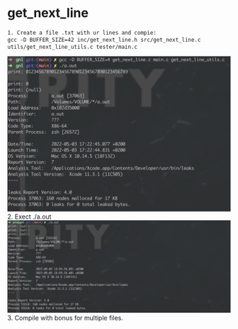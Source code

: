 # get_next_line
	1. Create a file .txt with ur lines and compie: 
    gcc -D BUFFER_SIZE=42 inc/get_next_line.h src/get_next_line.c utils/get_next_line_utils.c tester/main.c
![Screenshot_1](/img/1.png?raw=true "shot1")
    2. Exect ./a.out <br />
![Screenshot_1](/img/2.png?raw=true "shot2")
    3. Compile with bonus for multiple files.
